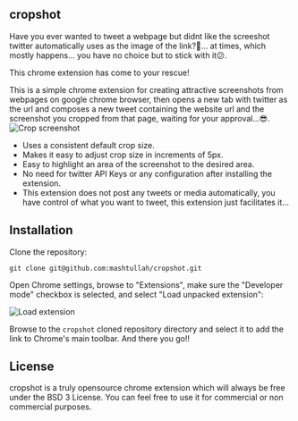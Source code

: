 cropshot
-------
Have you ever wanted to tweet a webpage but didnt like the screeshot twitter automatically uses as the image of the link?🤨... at times, which mostly happens... you have no choice but to stick with it😕.

This chrome extension has come to your rescue!

This is a simple chrome extension for creating attractive screenshots from webpages on google chrome browser, then opens a new tab with twitter as the url and composes a new tweet containing the website url and the screenshot you cropped from that page, waiting for your approval...😎.
![Crop screenshot](https://i.imgur.com/hFVkmqe.png)
- Uses a consistent default crop size.
- Makes it easy to adjust crop size in increments of 5px.
- Easy to highlight an area of the screenshot to the desired area.
- No need for twitter API Keys or any configuration after installing the extension.
- This extension does not post any tweets or media automatically, you have control of what you want to tweet, this extension just facilitates it...

## Installation

Clone the repository:

    git clone git@github.com:mashtullah/cropshot.git

Open Chrome settings, browse to "Extensions", make sure the "Developer mode"
checkbox is selected, and select "Load unpacked extension":

![Load extension](http://i.imgur.com/v69GizR.png)

Browse to the `cropshot` cloned repository directory and select it to add the
link to Chrome's main toolbar.
And there you go!!

## License
cropshot is a truly opensource chrome extension which will always be free under the BSD 3 License. You can feel free to use it for commercial or non commercial purposes. 